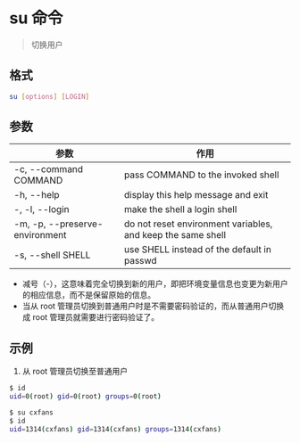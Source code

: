 # su 命令

> 切换用户

## 格式

```bash
su [options] [LOGIN]
```

## 参数

| 参数 | 作用 |
| --------- | --------- |
| -c, --command COMMAND | pass COMMAND to the invoked shell |
| -h, --help | display this help message and exit |
| -, -l, --login | make the shell a login shell |
| -m, -p, --preserve-environment | do not reset environment variables, and keep the same shell |
| -s, --shell SHELL | use SHELL instead of the default in passwd |

- 减号（-），这意味着完全切换到新的用户，即把环境变量信息也变更为新用户的相应信息，而不是保留原始的信息。
- 当从 root 管理员切换到普通用户时是不需要密码验证的，而从普通用户切换成 root 管理员就需要进行密码验证了。

## 示例

1. 从 root 管理员切换至普通用户

```bash
$ id
uid=0(root) gid=0(root) groups=0(root)

$ su cxfans
$ id
uid=1314(cxfans) gid=1314(cxfans) groups=1314(cxfans)
```
